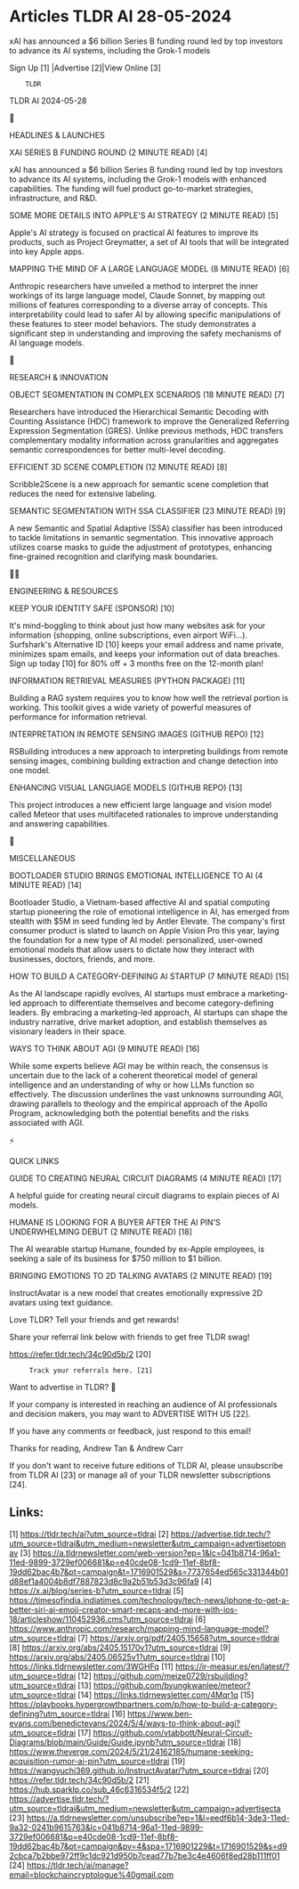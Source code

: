 # Articles TLDR AI 28-05-2024

xAI has announced a $6 billion Series B funding round led by top
investors to advance its AI systems, including the Grok-1 models  

 Sign Up [1] |Advertise [2]|View Online [3] 

		TLDR 

TLDR AI 2024-05-28

🚀 

HEADLINES & LAUNCHES

 XAI SERIES B FUNDING ROUND (2 MINUTE READ) [4] 

 xAI has announced a $6 billion Series B funding round led by top
investors to advance its AI systems, including the Grok-1 models with
enhanced capabilities. The funding will fuel product go-to-market
strategies, infrastructure, and R&D. 

 SOME MORE DETAILS INTO APPLE'S AI STRATEGY (2 MINUTE READ) [5] 

 Apple's AI strategy is focused on practical AI features to improve
its products, such as Project Greymatter, a set of AI tools that will
be integrated into key Apple apps. 

 MAPPING THE MIND OF A LARGE LANGUAGE MODEL (8 MINUTE READ) [6] 

 Anthropic researchers have unveiled a method to interpret the inner
workings of its large language model, Claude Sonnet, by mapping out
millions of features corresponding to a diverse array of concepts.
This interpretability could lead to safer AI by allowing specific
manipulations of these features to steer model behaviors. The study
demonstrates a significant step in understanding and improving the
safety mechanisms of AI language models. 

🧠 

RESEARCH & INNOVATION

 OBJECT SEGMENTATION IN COMPLEX SCENARIOS (18 MINUTE READ) [7] 

 Researchers have introduced the Hierarchical Semantic Decoding with
Counting Assistance (HDC) framework to improve the Generalized
Referring Expression Segmentation (GRES). Unlike previous methods, HDC
transfers complementary modality information across granularities and
aggregates semantic correspondences for better multi-level decoding. 

 EFFICIENT 3D SCENE COMPLETION (12 MINUTE READ) [8] 

 Scribble2Scene is a new approach for semantic scene completion that
reduces the need for extensive labeling. 

 SEMANTIC SEGMENTATION WITH SSA CLASSIFIER (23 MINUTE READ) [9] 

 A new Semantic and Spatial Adaptive (SSA) classifier has been
introduced to tackle limitations in semantic segmentation. This
innovative approach utilizes coarse masks to guide the adjustment of
prototypes, enhancing fine-grained recognition and clarifying mask
boundaries. 

🧑‍💻 

ENGINEERING & RESOURCES

 KEEP YOUR IDENTITY SAFE (SPONSOR) [10] 

 It's mind-boggling to think about just how many websites ask for your
information (shopping, online subscriptions, even airport WiFi…).
Surfshark's Alternative ID [10] keeps your email address and name
private, minimizes spam emails, and keeps your information out of data
breaches. Sign up today [10] for 80% off + 3 months free on the
12-month plan! 

 INFORMATION RETRIEVAL MEASURES (PYTHON PACKAGE) [11] 

 Building a RAG system requires you to know how well the retrieval
portion is working. This toolkit gives a wide variety of powerful
measures of performance for information retrieval. 

 INTERPRETATION IN REMOTE SENSING IMAGES (GITHUB REPO) [12] 

 RSBuilding introduces a new approach to interpreting buildings from
remote sensing images, combining building extraction and change
detection into one model. 

 ENHANCING VISUAL LANGUAGE MODELS (GITHUB REPO) [13] 

 This project introduces a new efficient large language and vision
model called Meteor that uses multifaceted rationales to improve
understanding and answering capabilities. 

🎁 

MISCELLANEOUS

 BOOTLOADER STUDIO BRINGS EMOTIONAL INTELLIGENCE TO AI (4 MINUTE READ)
[14] 

 Bootloader Studio, a Vietnam-based affective AI and spatial computing
startup pioneering the role of emotional intelligence in AI, has
emerged from stealth with $5M in seed funding led by Antler Elevate.
The company's first consumer product is slated to launch on Apple
Vision Pro this year, laying the foundation for a new type of AI
model: personalized, user-owned emotional models that allow users to
dictate how they interact with businesses, doctors, friends, and more.


 HOW TO BUILD A CATEGORY-DEFINING AI STARTUP (7 MINUTE READ) [15] 

 As the AI landscape rapidly evolves, AI startups must embrace a
marketing-led approach to differentiate themselves and become
category-defining leaders. By embracing a marketing-led approach, AI
startups can shape the industry narrative, drive market adoption, and
establish themselves as visionary leaders in their space. 

 WAYS TO THINK ABOUT AGI (9 MINUTE READ) [16] 

 While some experts believe AGI may be within reach, the consensus is
uncertain due to the lack of a coherent theoretical model of general
intelligence and an understanding of why or how LLMs function so
effectively. The discussion underlines the vast unknowns surrounding
AGI, drawing parallels to theology and the empirical approach of the
Apollo Program, acknowledging both the potential benefits and the
risks associated with AGI. 

⚡ 

QUICK LINKS

 GUIDE TO CREATING NEURAL CIRCUIT DIAGRAMS (4 MINUTE READ) [17] 

 A helpful guide for creating neural circuit diagrams to explain
pieces of AI models. 

 HUMANE IS LOOKING FOR A BUYER AFTER THE AI PIN'S UNDERWHELMING DEBUT
(2 MINUTE READ) [18] 

 The AI wearable startup Humane, founded by ex-Apple employees, is
seeking a sale of its business for $750 million to $1 billion. 

 BRINGING EMOTIONS TO 2D TALKING AVATARS (2 MINUTE READ) [19] 

 InstructAvatar is a new model that creates emotionally expressive 2D
avatars using text guidance. 

Love TLDR? Tell your friends and get rewards!

 Share your referral link below with friends to get free TLDR swag! 

 https://refer.tldr.tech/34c90d5b/2 [20] 

		 Track your referrals here. [21] 

Want to advertise in TLDR? 📰

 If your company is interested in reaching an audience of AI
professionals and decision makers, you may want to ADVERTISE WITH US
[22]. 

 If you have any comments or feedback, just respond to this email! 

Thanks for reading, 
Andrew Tan & Andrew Carr 

If you don't want to receive future editions of TLDR AI, please
unsubscribe from TLDR AI [23] or manage all of your TLDR newsletter
subscriptions [24]. 

 

Links:
------
[1] https://tldr.tech/ai?utm_source=tldrai
[2] https://advertise.tldr.tech/?utm_source=tldrai&utm_medium=newsletter&utm_campaign=advertisetopnav
[3] https://a.tldrnewsletter.com/web-version?ep=1&lc=041b8714-96a1-11ed-9899-3729ef006681&p=e40cde08-1cd9-11ef-8bf8-19dd62bac4b7&pt=campaign&t=1716901529&s=7737654ed565c331344b01d88ef1a4004b8df7887823d8c9a2b51b53d3c96fa9
[4] https://x.ai/blog/series-b?utm_source=tldrai
[5] https://timesofindia.indiatimes.com/technology/tech-news/iphone-to-get-a-better-siri-ai-emoji-creator-smart-recaps-and-more-with-ios-18/articleshow/110452936.cms?utm_source=tldrai
[6] https://www.anthropic.com/research/mapping-mind-language-model?utm_source=tldrai
[7] https://arxiv.org/pdf/2405.15658?utm_source=tldrai
[8] https://arxiv.org/abs/2405.15170v1?utm_source=tldrai
[9] https://arxiv.org/abs/2405.06525v1?utm_source=tldrai
[10] https://links.tldrnewsletter.com/3WGHFq
[11] https://ir-measur.es/en/latest/?utm_source=tldrai
[12] https://github.com/meize0729/rsbuilding?utm_source=tldrai
[13] https://github.com/byungkwanlee/meteor?utm_source=tldrai
[14] https://links.tldrnewsletter.com/4Mqr1q
[15] https://playbooks.hypergrowthpartners.com/p/how-to-build-a-category-defining?utm_source=tldrai
[16] https://www.ben-evans.com/benedictevans/2024/5/4/ways-to-think-about-agi?utm_source=tldrai
[17] https://github.com/vtabbott/Neural-Circuit-Diagrams/blob/main/Guide/Guide.ipynb?utm_source=tldrai
[18] https://www.theverge.com/2024/5/21/24162185/humane-seeking-acquisition-rumor-ai-pin?utm_source=tldrai
[19] https://wangyuchi369.github.io/InstructAvatar/?utm_source=tldrai
[20] https://refer.tldr.tech/34c90d5b/2
[21] https://hub.sparklp.co/sub_46c6316534f5/2
[22] https://advertise.tldr.tech/?utm_source=tldrai&utm_medium=newsletter&utm_campaign=advertisecta
[23] https://a.tldrnewsletter.com/unsubscribe?ep=1&l=eedf6b14-3de3-11ed-9a32-0241b9615763&lc=041b8714-96a1-11ed-9899-3729ef006681&p=e40cde08-1cd9-11ef-8bf8-19dd62bac4b7&pt=campaign&pv=4&spa=1716901229&t=1716901529&s=d92cbca7b2bbe972ff9c1dc921d950b7cead77b7be3c4e4606f8ed28b111ff01
[24] https://tldr.tech/ai/manage?email=blockchaincryptologue%40gmail.com